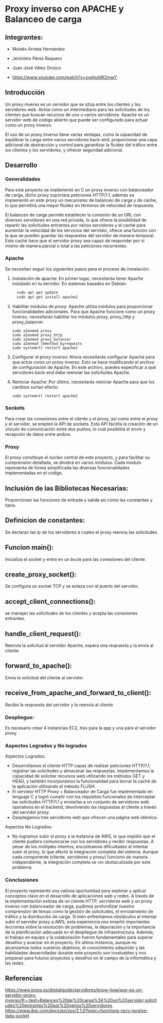 # Proxy inverso con APACHE y Balanceo de carga
## Integrantes:
- Moisés Arrieta Hernández
- Jerónimo Pérez Baquero
- Juan José Vélez Orozco

- https://www.youtube.com/watch?v=ovehuhW2mwY

## Introducción
Un proxy inverso es un servidor que se sitúa entre los clientes y los servidores web. Actúa como un intermediario para las solicitudes de los clientes que buscan recursos de uno o varios servidores. Apache es un servidor web de código abierto que puede ser configurado para actuar como un proxy inverso.

El uso de un proxy inverso tiene varias ventajas, como la capacidad de equilibrar la carga entre varios servidores back-end, proporcionar una capa adicional de abstracción y control para garantizar la fluidez del tráfico entre los clientes y los servidores, y ofrecer seguridad adicional.

## Desarrollo
### Generalidades
Para este proyecto se implementó en C un proxy inverso con balanceador de carga, dicho proxy soportara peticiones HTTP/1.1, además se implementó en este proxy un mecanismo de balanceo de carga y de cache, lo que permitirá una mayor fluidez en términos de velocidad de respuesta.

El balanceo de carga permite establecer la conexión de un URL con diversos servidores en una red privada, lo que ofrece la posibilidad de repartir las solicitudes entrantes por varios servidores y el caché 
para aumentar la velocidad de los servicios del servidor, ofrece una función con la que se pueden guardar las respuestas del servidor de manera temporal. Este caché hace que el servidor proxy sea capaz de responder por sí mismo de manera parcial o total a las peticiones recurrentes.

### Apache 
Se necesitan seguir los siguientes pasos para el proceso de instalación:
1. Instalación de apache: En primer lugar, necesitarás tener Apache instalado en tu servidor. En sistemas basados en Debian:
   ```C
     sudo apt-get update
     sudo apt-get install apache2
   ```
2. Habilitar módulos de proxy: Apache utiliza módulos para proporcionar funcionalidades adicionales. Para que Apache funcione como un proxy inverso, necesitarás habilitar los módulos proxy, proxy_http y proxy_balancer.
   ```
   sudo a2enmod proxy
   sudo a2enmod proxy_http
   sudo a2enmod proxy_balancer
   sudo a2enmod lbmethod_byrequests
   sudo systemctl restart apache2
   ```
3. Configurar el proxy inverso: Ahora necesitarás configurar Apache para que actúe como un proxy inverso. Esto se hace modificando el archivo de configuración de Apache. En este archivo, puedes especificar a qué servidores back-end debe reenviar las solicitudes Apache.
   
4. Reiniciar Apache: Por último, necesitarás reiniciar Apache para que los cambios surtan efecto:
   ```
   sudo systemctl restart apache2
   ```
### Sockets
Para crear las conexiones entre el cliente y el proxy, así como entre el proxy y el servidor, se empleó la API de sockets. Esta API facilita la creación de un vínculo de comunicación entre dos puntos, lo cual posibilita el envío y recepción de datos entre ambos.

### Proxy
El proxy constituye el núcleo central de este proyecto, y para facilitar su comprensión detallada, se dividirá en varios módulos. Cada módulo representa de forma simplificada las diversas funcionalidades implementadas en el código.
## Inclusión de las Bibliotecas Necesarias: 
Proporcionan las funciones de entrada y salida asi como las constantes y tipos.
## Definicion de constantes:
Se declaran las ip de los servidores a cuales el proxy reenvia las solicitudes
## Funcion main():
Inicializa el socket y entra en un bucle para las conexiones del cliente.
## create_proxy_socket():
Se configura un socket TCP y se enlaza con el puerto del servidor.
## accept_client_connections():
se manejan las solicitudes de los clientes y acepta las conexiones entrantes.
## handle_client_request():
Reenvia la solicitud al servidor Apache, espera una respuesta y la envia al cliente.
## forward_to_apache():
Envia la solicitud del cliente al servidor.
## receive_from_apache_and_forward_to_client():
Recibe la respuesta del servidor y la reenvía al cliente

### Despliegue:
Es necesario crear 4 instancias EC2, tres para la app y una para el servidor proxy.


### Aspectos Logrados y No logrados
Aspectos Logrados:
- Desarrollamos el cliente HTTP capaz de realizar peticiones HTTP/1.1, registrar las solicitudes y almacenar las respuestas. Implementamos la capacidad de solicitar recursos web utilizando los métodos GET y HEAD, y también incorporamos la funcionalidad para borrar la caché de la aplicación utilizando el método FLUSH.
- El servidor HTTP Proxy + Balanceador de Carga fue implementado en lenguaje C y logró cumplir con los requisitos funcionales de interceptar las solicitudes HTTP/1.1 y enviarlas a un conjunto de servidores web operativos en el backend, devolviendo las respuestas al cliente a través del servidor proxy.
- Desplegamos tres servidores web que ofrecen una página web idéntica.

Aspectos No Logrados:
- No logramos subir el proxy a la instancia de AWS, lo que impidió que el cliente pudiera comunicarse con los servidores y recibir respuestas. A pesar de los múltiples intentos, encontramos dificultades al intentar subir el proxy, lo que afectó la integración completa del sistema. Aunque cada componente (cliente, servidores y proxy) funcionó de manera independiente, la integración completa se vio obstaculizada por este problema.


### Conclusiones

El proyecto representó una valiosa oportunidad para explorar y aplicar conceptos clave en el desarrollo de aplicaciones web y redes. A través de la implementación exitosa de un cliente HTTP, servidores web y un proxy inverso con balanceador de carga, pudimos profundizar nuestra comprensión de temas como la gestión de solicitudes, el enrutamiento de tráfico y la distribución de carga. Si bien enfrentamos obstáculos al intentar subir el servidor proxy a AWS, esta experiencia nos enseñó importantes lecciones sobre la resolución de problemas, la depuración y la importancia de la planificación adecuada en el despliegue de infraestructura. Además, el trabajo en equipo y la colaboración fueron fundamentales para superar desafíos y avanzar en el proyecto. En última instancia, aunque no alcanzamos todos nuestros objetivos, el conocimiento adquirido y las habilidades desarrolladas durante este proyecto son invaluables y nos preparan para futuros proyectos y desafíos en el campo de la informática y las redes.



## Referencias
https://www.ionos.es/digitalguide/servidores/know-how/que-es-un-servidor-proxy-inverso/#:~:text=Balanceo%20de%20carga%3A%20un%20servidor,solicitudes%20entrantes%20por%20varios%20servidores.
https://www.ibm.com/docs/en/zos/2.1.0?topic=functions-recv-receive-data-socket
